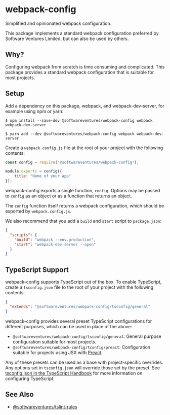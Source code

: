 # webpack-config

Simplified and opinionated webpack configuration.

This package implements a standard webpack configuration preferred by
Software Ventures Limited, but can also be used by others.


## Why?

Configuring webpack from scratch is time consuming and complicated. This
package provides a standard webpack configuration that is suitable for most
projects.


## Setup

Add a dependency on this package, webpack, and webpack-dev-server, for example
using npm or yarn:

```
$ npm install --save-dev @softwareventures/webpack-config webpack webpack-dev-server
```
```
$ yarn add --dev @softwareventures/webpack-config webpack webpack-dev-server
```

Create a `webpack.config.js` file at the root of your project with the
following contents:

```javascript
const config = require("@softwareventures/webpack-config");

module.exports = config({
    title: "Name of your app"
});
```

webpack-config exports a single function, `config`. Options may be passed to
`config` as an object or as a function that returns an object.

The `config` function itself returns a webpack configuration, which should be
exported by `webpack.config.js`.

We also recommend that you add a `build` and `start` script to `package.json`:

```json
{
  "scripts": {
    "build": "webpack --env.production",
    "start": "webpack-dev-server --open"
  }
}
```


## TypeScript Support

webpack-config supports TypeScript out of the box. To enable TypeScript,
create a `tsconfig.json` file to the root of your project with the following
contents:

```json
{
  "extends": "@softwareventures/webpack-config/tsconfig/general"
}
```

webpack-config provides several preset TypeScript configurations for different
purposes, which can be used in place of the above:

 * `@softwareventures/webpack-config/tsconfig/general`: General purpose
   configuration suitable for most projects.
 * `@softwareventures/webpack-config/tconfig/preact`: Configuration suitable
   for projects using JSX with [Preact][1].

Any of these presets can be used as a base with project-specific overrides.
Any options set in `tsconfig.json` will override those set by the preset. See
[tsconfig.json in the TypeScript Handbook][2] for more information on
configuring TypeScript.


## See Also

 * [@softwareventures/tslint-rules](https://github.com/softwareventures/tslint-rules)


 [1]: https://preactjs.com/
 [2]: https://www.typescriptlang.org/docs/handbook/tsconfig-json.html